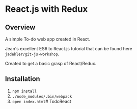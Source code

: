 # React.js with Redux

## Overview
A simple To-do web app created in React.

Jean's excellent ES6 to React.js tutorial that can be found here `jadekler/git-js-workshop`.

Created to get a basic grasp of React/Redux. 

## Installation

1. `npm install`
1. `./node_modules/.bin/webpack`
1. `open index.html`# TodoReact
